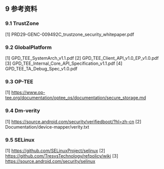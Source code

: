 ## 9 参考资料

### 9.1 TrustZone

[1] PRD29-GENC-009492C_trustzone_security_whitepaper.pdf

### 9.2 GlobalPlatform

[1] GPD_TEE_SystemArch_v1.1.pdf
[2] GPD_TEE_Client_API_v1.0_EP_v1.0.pdf
[3] GPD_TEE_Internal_Core_API_Specification_v1.1.pdf
[4] GPD_TEE_TA_Debug_Spec_v1.0.pdf

### 9.3 OP-TEE

[1] https://www.op-tee.org/documentation/optee_os/documentation/secure_storage.md

### 9.4 Dm-verity

[1] https://source.android.com/security/verifiedboot/?hl=zh-cn
[2] Documentation/device-mapper/verity.txt

### 9.5 SELinux

[1] https://github.com/SELinuxProject/selinux
[2] https://github.com/TresysTechnology/refpolicy/wiki
[3] https://source.android.com/security/selinux